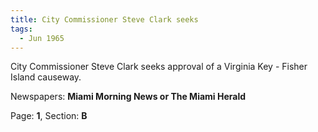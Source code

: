 ```yaml
---  
title: City Commissioner Steve Clark seeks  
tags:  
  - Jun 1965  
---  
```

  
City Commissioner Steve Clark seeks approval of a Virginia Key - Fisher Island causeway.  
  
Newspapers: **Miami Morning News or The Miami Herald**  
  
Page: **1**, Section: **B** 
